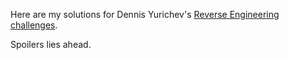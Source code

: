 Here are my solutions for Dennis Yurichev's [Reverse Engineering challenges](https://challenges.re/).

Spoilers lies ahead.
